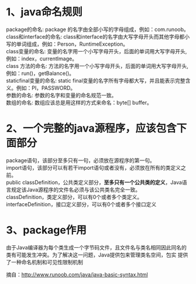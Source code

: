 # 1、java命名规则    

package的命名: package 的名字由全部小写的字母组成，例如：com.runoob。    
class和interface的命名: class和interface的名字由大写字母开头而其他字母都小写的单词组成，例如：Person，RuntimeException。  
class变量的命名: 变量的名字用一个小写字母开头，后面的单词用大写字母开头,例如：index，currentImage。    
class 方法的命名: 方法的名字用一个小写字母开头，后面的单词用大写字母开头,例如：run()，getBalance()。   
staticfinal变量的命名: static final变量的名字所有字母都大写，并且能表示完整含义。例如：PI，PASSWORD。    
参数的命名: 参数的名字和变量的命名规范一致。   
数组的命名: 数组应该总是用这样的方式来命名：byte[] buffer。

# 2、一个完整的java源程序，应该包含下面部分  
package语句，该部分至多只有一句，必须放在源程序的第一句。  
import语句，该部分可以有若干import语句或者没有，必须放在所有的类定义之前。    
public classDefinition，公共类定义部分，**至多只有一个公共类的定义**，Java语言规定该Java源程序的文件名必须与该公共类名完全一致。          
classDefinition，类定义部分，可以有0个或者多个类定义。
interfaceDefinition，接口定义部分，可以有0个或者多个接口定义

# 3、package作用
由于Java编译器为每个类生成一个字节码文件，且文件名与类名相同因此同名的类有可能发生冲突。为了解决这一问题，Java提供包来管理类名空间，包实 提供了一种命名机制和可见性限制机制    

摘自：http://www.runoob.com/java/java-basic-syntax.html
